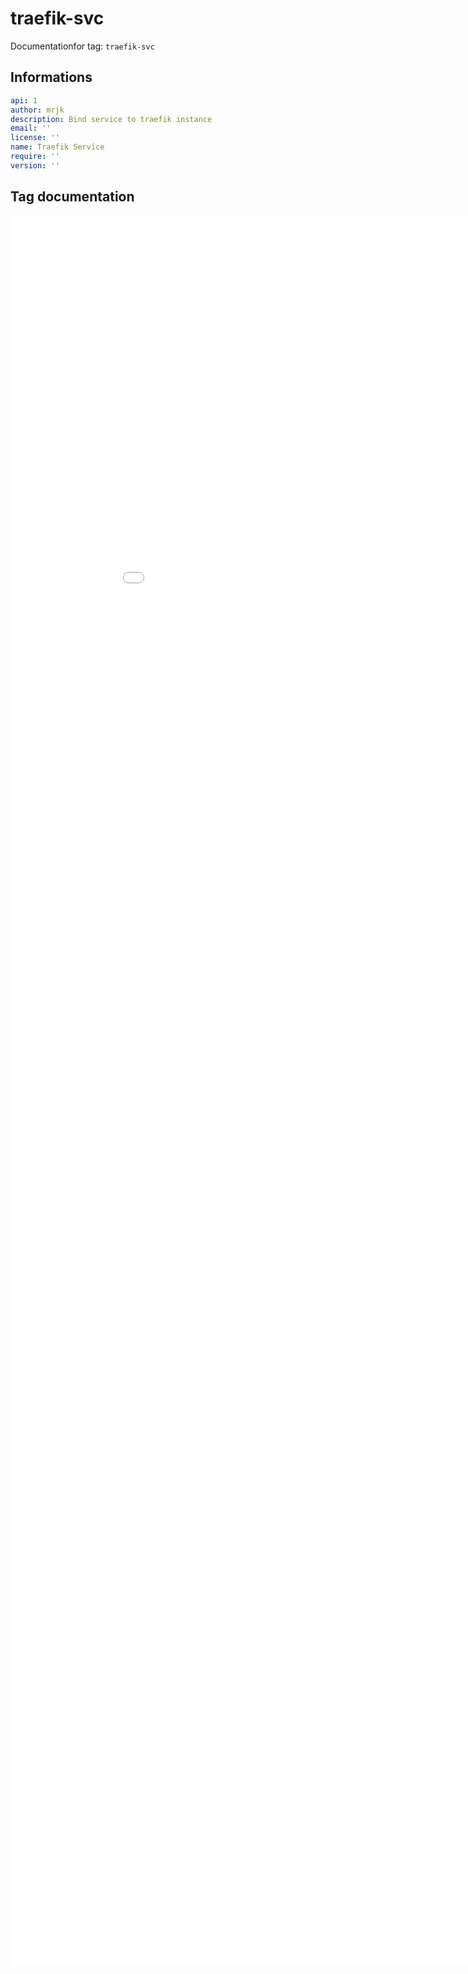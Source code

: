 
# traefik-svc

Documentationfor tag: `traefik-svc`

## Informations

``` yaml
api: 1
author: mrjk
description: Bind service to traefik instance
email: ''
license: ''
name: Traefik Service
require: ''
version: ''

```

## Tag documentation

<iframe scrolling="yes" src="/plugins_apidoc/traefik-svc/web.html" style="width: 100vw; height: 70vh; overflow: auto; border: 0px;">
</iframe>
